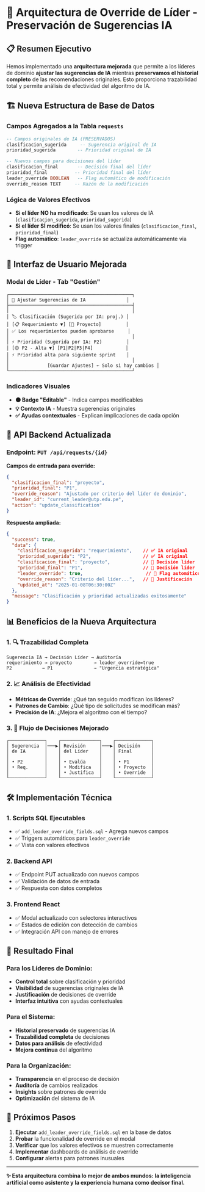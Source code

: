 # 🎯 Arquitectura de Override de Líder - Preservación de Sugerencias IA

## 📋 Resumen Ejecutivo

Hemos implementado una **arquitectura mejorada** que permite a los líderes de dominio **ajustar las sugerencias de IA** mientras **preservamos el historial completo** de las recomendaciones originales. Esto proporciona trazabilidad total y permite análisis de efectividad del algoritmo de IA.

## 🏗️ Nueva Estructura de Base de Datos

### Campos Agregados a la Tabla `requests`

```sql
-- Campos originales de IA (PRESERVADOS)
clasificacion_sugerida     -- Sugerencia original de IA
prioridad_sugerida        -- Prioridad original de IA

-- Nuevos campos para decisiones del líder
clasificacion_final       -- Decisión final del líder
prioridad_final          -- Prioridad final del líder
leader_override BOOLEAN   -- Flag automático de modificación
override_reason TEXT     -- Razón de la modificación
```

### Lógica de Valores Efectivos

- **Si el líder NO ha modificado**: Se usan los valores de IA (`clasificacion_sugerida`, `prioridad_sugerida`)
- **Si el líder SÍ modificó**: Se usan los valores finales (`clasificacion_final`, `prioridad_final`)
- **Flag automático**: `leader_override` se actualiza automáticamente via trigger

## 🎨 Interfaz de Usuario Mejorada

### Modal de Líder - Tab "Gestión"

```
┌─────────────────────────────────────────────┐
│ 🔧 Ajustar Sugerencias de IA               │
├─────────────────────────────────────────────┤
│                                             │
│ 🏷️ Clasificación (Sugerida por IA: proj.) │
│ [📋 Requerimiento ▼] [🚀 Proyecto]         │
│ ✅ Los requerimientos pueden aprobarse     │
│                                             │
│ ⚡ Prioridad (Sugerida por IA: P2)         │
│ [🟡 P2 - Alta ▼] [P1|P2|P3|P4]            │
│ ⚡ Prioridad alta para siguiente sprint    │
│                                             │
│              [Guardar Ajustes] ← Solo si hay cambios │
└─────────────────────────────────────────────┘
```

### Indicadores Visuales

- **🟠 Badge "Editable"** - Indica campos modificables
- **💡 Contexto IA** - Muestra sugerencias originales
- **✅ Ayudas contextuales** - Explican implicaciones de cada opción

## 🔄 API Backend Actualizada

### Endpoint: `PUT /api/requests/{id}`

**Campos de entrada para override:**
```json
{
  "clasificacion_final": "proyecto",
  "prioridad_final": "P1", 
  "override_reason": "Ajustado por criterio del líder de dominio",
  "leader_id": "current_leader@utp.edu.pe",
  "action": "update_classification"
}
```

**Respuesta ampliada:**
```json
{
  "success": true,
  "data": {
    "clasificacion_sugerida": "requerimiento",    // ✅ IA original
    "prioridad_sugerida": "P2",                   // ✅ IA original
    "clasificacion_final": "proyecto",            // 🎯 Decisión líder
    "prioridad_final": "P1",                      // 🎯 Decisión líder  
    "leader_override": true,                       // 🚨 Flag automático
    "override_reason": "Criterio del líder...",   // 📝 Justificación
    "updated_at": "2025-01-08T06:30:00Z"
  },
  "message": "Clasificación y prioridad actualizadas exitosamente"
}
```

## 📊 Beneficios de la Nueva Arquitectura

### 1. 🔍 Trazabilidad Completa
```
Sugerencia IA → Decisión Líder → Auditoría
requerimiento → proyecto        → leader_override=true
P2           → P1               → "Urgencia estratégica"
```

### 2. 📈 Análisis de Efectividad
- **Métricas de Override**: ¿Qué tan seguido modifican los líderes?
- **Patrones de Cambio**: ¿Qué tipo de solicitudes se modifican más?
- **Precisión de IA**: ¿Mejora el algoritmo con el tiempo?

### 3. 🎯 Flujo de Decisiones Mejorado
```
┌─────────────┐    ┌──────────────┐    ┌─────────────┐
│ Sugerencia  │───▶│ Revisión     │───▶│ Decisión    │
│ de IA       │    │ del Líder    │    │ Final       │
│             │    │              │    │             │
│ • P2        │    │ • Evalúa     │    │ • P1        │
│ • Req.      │    │ • Modifica   │    │ • Proyecto  │
│             │    │ • Justifica  │    │ • Override  │
└─────────────┘    └──────────────┘    └─────────────┘
```

## 🛠️ Implementación Técnica

### 1. Scripts SQL Ejecutables
- ✅ `add_leader_override_fields.sql` - Agrega nuevos campos
- ✅ Triggers automáticos para `leader_override`
- ✅ Vista con valores efectivos

### 2. Backend API
- ✅ Endpoint PUT actualizado con nuevos campos
- ✅ Validación de datos de entrada
- ✅ Respuesta con datos completos

### 3. Frontend React
- ✅ Modal actualizado con selectores interactivos
- ✅ Estados de edición con detección de cambios
- ✅ Integración API con manejo de errores

## 🎉 Resultado Final

### Para los Líderes de Dominio:
- **Control total** sobre clasificación y prioridad
- **Visibilidad** de sugerencias originales de IA  
- **Justificación** de decisiones de override
- **Interfaz intuitiva** con ayudas contextuales

### Para el Sistema:
- **Historial preservado** de sugerencias IA
- **Trazabilidad completa** de decisiones
- **Datos para análisis** de efectividad
- **Mejora continua** del algoritmo

### Para la Organización:
- **Transparencia** en el proceso de decisión
- **Auditoría** de cambios realizados
- **Insights** sobre patrones de override
- **Optimización** del sistema de IA

## 🚀 Próximos Pasos

1. **Ejecutar** `add_leader_override_fields.sql` en la base de datos
2. **Probar** la funcionalidad de override en el modal
3. **Verificar** que los valores efectivos se muestren correctamente
4. **Implementar** dashboards de análisis de override
5. **Configurar** alertas para patrones inusuales

---

**✨ Esta arquitectura combina lo mejor de ambos mundos: la inteligencia artificial como asistente y la experiencia humana como decisor final.**
